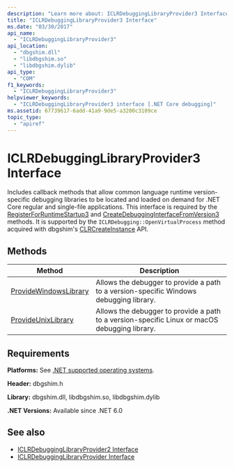 ```yaml
---
description: "Learn more about: ICLRDebuggingLibraryProvider3 Interface"
title: "ICLRDebuggingLibraryProvider3 Interface"
ms.date: "03/30/2017"
api_name:
  - "ICLRDebuggingLibraryProvider3"
api_location:
  - "dbgshim.dll"
  - "libdbgshim.so"
  - "libdbgshim.dylib"
api_type:
  - "COM"
f1_keywords:
  - "ICLRDebuggingLibraryProvider3"
helpviewer_keywords:
  - "ICLRDebuggingLibraryProvider3 interface [.NET Core debugging]"
ms.assetid: 67739617-6add-41a9-9de5-a3200c3109ce
topic_type:
  - "apiref"
---
```

# ICLRDebuggingLibraryProvider3 Interface

Includes callback methods that allow common language runtime version-specific debugging libraries to be located and loaded on demand for .NET Core regular and single-file applications. This interface is required by the [RegisterForRuntimeStartup3](../../../core/unmanaged-api/debugging/registerforruntimestartup3-function.md) and [CreateDebuggingInterfaceFromVersion3](../../../core/unmanaged-api/debugging/createdebugginginterfacefromversion3-function.md) methods. It is supported by the `ICLRDebugging::OpenVirtualProcess` method acquired with dbgshim's [CLRCreateInstance](../../../core/unmanaged-api/debugging/clrcreateinstance-function.md) API.

## Methods

|Method|Description|
|------------|-----------------|
|[ProvideWindowsLibrary](iclrdebugginglibraryprovider3-providewindowslibrary-method.md)|Allows the debugger to provide a path to a version-specific Windows debugging library.|
|[ProvideUnixLibrary](iclrdebugginglibraryprovider3-provideunixlibrary-method.md)|Allows the debugger to provide a path to a version-specific Linux or macOS debugging library.|

## Requirements

 **Platforms:** See [.NET supported operating systems](https://github.com/dotnet/core/blob/main/os-lifecycle-policy.md).

 **Header:** dbgshim.h

 **Library:** dbgshim.dll, libdbgshim.so, libdbgshim.dylib

 **.NET Versions:** Available since .NET 6.0

## See also

- [ICLRDebuggingLibraryProvider2 Interface](iclrdebugginglibraryprovider2-interface.md)
- [ICLRDebuggingLibraryProvider Interface](../../../framework/unmanaged-api/debugging/iclrdebugginglibraryprovider-interface.md)

